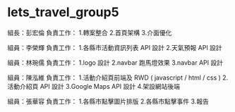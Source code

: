 # lets_travel_group5
組長：彭宏倫
負責工作：
1.轉案整合
2.首頁架構
3.介面優化

組員：李榮輝
負責工作：
1.各縣市活動資訊列表 API 設計
2.天氣預報 API 設計

組員：林琬儒
負責工作：
1.logo 設計
2.navbar 跑馬燈效果
3.navbar API 設計

組員：陳泓維
負責工作：
1.活動介紹頁前端及 RWD ( javascript / html / css )
2.活動介紹頁 API 設計 
3.Google Maps API 設計
4.架設網站後端

組員：張華容
負責工作：
1.各縣市點擊圖片排版
2.各縣市點擊事件
3.報告
